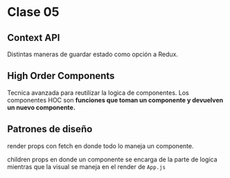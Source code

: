 # Clase 05
## Context API
Distintas maneras de guardar estado como opción a Redux.

## High Order Components
Tecnica avanzada para reutilizar la logica de componentes. Los componentes HOC son <b>funciones que toman un componente y devuelven un nuevo componente.</b>
## Patrones de diseño
render props con fetch en donde todo lo maneja un componente.

children props en donde un componente se encarga de la parte de logica mientras que la visual se maneja en el render de `App.js`